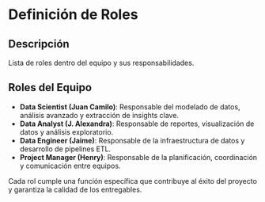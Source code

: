 # Definición de Roles

## Descripción
Lista de roles dentro del equipo y sus responsabilidades.

## Roles del Equipo
- **Data Scientist (Juan Camilo)**: Responsable del modelado de datos, análisis avanzado y extracción de insights clave.
- **Data Analyst (J. Alexandra)**: Responsable de reportes, visualización de datos y análisis exploratorio.
- **Data Engineer (Jaime)**: Responsable de la infraestructura de datos y desarrollo de pipelines ETL.
- **Project Manager (Henry)**: Responsable de la planificación, coordinación y comunicación entre equipos.

Cada rol cumple una función específica que contribuye al éxito del proyecto y garantiza la calidad de los entregables.
